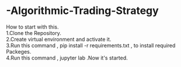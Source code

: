 # -Algorithmic-Trading-Strategy
How to start with this.<br>
  1.Clone the Repository.<br>
  2.Create virtual environment and activate it.<br>
  3.Run this command , pip install -r requirements.txt , to install required Packeges.<br>
  4.Run this command , jupyter lab .Now it's started.
